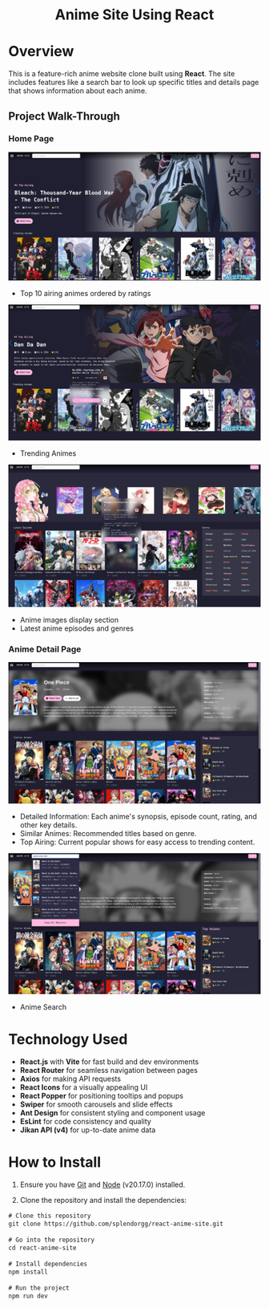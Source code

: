<h1 align="center">Anime Site Using React </h1>

# Overview

This is a feature-rich anime website clone built using **React**. The site includes features like a search bar to look up specific titles and details page that shows information about each anime. 

## Project Walk-Through

### Home Page

![ScreenShot](/public/readme/Homepage.png)
- Top 10 airing animes ordered by ratings

![ScreenShot](/public/readme/TrendingAnimes.png)
- Trending Animes

![ScreenShot](/public/readme/LatestAnimes.png)
- Anime images display section
- Latest anime episodes and genres

### Anime Detail Page

![ScreenShot](/public/readme/AnimeDetail.png)
- Detailed Information: Each anime's synopsis, episode count, rating, and other key details.
- Similar Animes: Recommended titles based on genre.
- Top Airing: Current popular shows for easy access to trending content.

![ScreenShot](/public/readme/Searchbar.png)
- Anime Search

# Technology Used

- **React.js** with **Vite** for fast build and dev environments
- **React Router** for seamless navigation between pages
- **Axios** for making API requests
- **React Icons** for a visually appealing UI
- **React Popper** for positioning tooltips and popups
- **Swiper** for smooth carousels and slide effects
- **Ant Design** for consistent styling and component usage
- **EsLint** for code consistency and quality
- **Jikan API (v4)** for up-to-date anime data

# How to Install
1. Ensure you have [Git](https://git-scm.com/) and [Node](https://nodejs.org/en) (v20.17.0) installed.

2. Clone the repository and install the dependencies:
```
# Clone this repository
git clone https://github.com/splendorgg/react-anime-site.git

# Go into the repository
cd react-anime-site

# Install dependencies
npm install

# Run the project
npm run dev
```